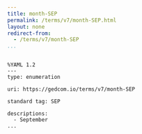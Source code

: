 ```yaml
---
title: month-SEP
permalink: /terms/v7/month-SEP.html
layout: none
redirect-from:
  - /terms/v7/month-SEP
...
```


```

%YAML 1.2
---
type: enumeration

uri: https://gedcom.io/terms/v7/month-SEP

standard tag: SEP

descriptions:
  - September
...

```
